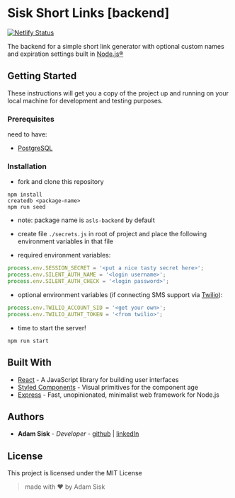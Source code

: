 # Sisk Short Links [backend]

[![Netlify Status](https://api.netlify.com/api/v1/badges/9034c417-f3f9-4bb8-b6b2-e8931925e041/deploy-status)](https://app.netlify.com/sites/)

The backend for a simple short link generator with optional custom names and expiration settings built in [Node.js®](https://nodejs.org/)

## Getting Started

These instructions will get you a copy of the project up and running on your local machine for development and testing purposes.

### Prerequisites

need to have:

+ [PostgreSQL](https://www.postgresql.org/)

### Installation

+ fork and clone this repository

```console
npm install
createdb <package-name>
npm run seed
```

+ note: package name is `asls-backend` by default

+ create file `./secrets.js` in root of project and place the following environment variables in that file
+ required environment variables:

```js
process.env.SESSION_SECRET = '<put a nice tasty secret here>';
process.env.SILENT_AUTH_NAME = '<login username>';
process.env.SILENT_AUTH_CHECK = '<login password>';
```

+ optional environment variables (if connecting SMS support via [Twilio](https://www.twilio.com/)):

```js
process.env.TWILIO_ACCOUNT_SID = '<get your own>';
process.env.TWILIO_AUTHT_TOKEN = '<from twilio>';
```

+ time to start the server!

```console
npm run start
```

## Built With

+ [React](https://reactjs.org/docs/getting-started.html) - A JavaScript library for building user interfaces
+ [Styled Components](https://www.styled-components.com/docs) - Visual primitives for the component age
+ [Express](https://expressjs.com/) - Fast, unopinionated, minimalist web framework for Node.js

## Authors

+ **Adam Sisk** - *Developer* - [github](https://github.com/calamityadam) | [linkedIn](https://www.linkedin.com/in/adamsisk/)

## License

This project is licensed under the MIT License

>made with ❤️ by Adam Sisk
